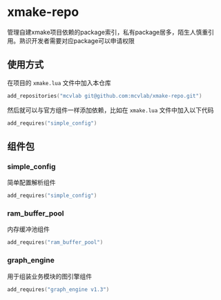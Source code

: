 # xmake-repo

管理自建xmake项目依赖的package索引，私有package居多，陌生人慎重引用。熟识开发者需要对应package可以申请权限

## 使用方式

在项目的 `xmake.lua` 文件中加入本仓库

```lua
add_repositories("mcvlab git@github.com:mcvlab/xmake-repo.git")
```

然后就可以与官方组件一样添加依赖，比如在 `xmake.lua` 文件中加入以下代码

```lua
add_requires("simple_config")
```

## 组件包

### simple_config

简单配置解析组件

```lua
add_requires("simple_config")
```

### ram_buffer_pool

内存缓冲池组件

```lua
add_requires("ram_buffer_pool")
```

### graph_engine

用于组装业务模块的图引擎组件

```lua
add_requires("graph_engine v1.3")
```

